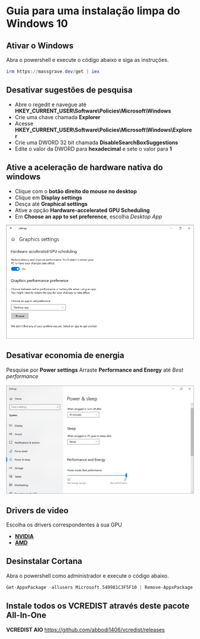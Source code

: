 # Guia para uma instalação limpa do Windows 10

## Ativar o Windows
Abra o powershell e execute o código abaixo e siga as instruções.
```powershell
irm https://massgrave.dev/get | iex
```
## Desativar sugestões de pesquisa
- Abre o regedit e navegue até **HKEY_CURRENT_USER\Software\Policies\Microsoft\Windows**
- Crie uma chave chamada **Explorer**<br>
- Acesse **HKEY_CURRENT_USER\Software\Policies\Microsoft\Windows\Explorer**
- Crie uma DWORD 32 bit chamada **DisableSearchBoxSuggestions**
- Edite o valor da DWORD para **hexadecimal** e sete o valor para **1**



## Ative a aceleração de hardware nativa do windows
- Clique com o **botão direito do mouse no desktop**
- Clique em **Display settings**
- Desça até **Graphical settings**
- Ative a opção **Hardware-accelerated GPU Scheduling**
- Em **Choose an app to set preference**, escolha *Desktop App*
<img src="https://raw.githubusercontent.com/pedrobartolini/new-windows-guide/main/hardware-accel.png" width="800">

## Desativar economia de energia
Pesquise por **Power settings**
Arraste **Performance and Energy** até *Best performance*<br><br>
<img src="https://raw.githubusercontent.com/pedrobartolini/new-windows-guide/main/power-settings.png" width="800">


## Drivers de video
Escolha os drivers correspondentes à sua GPU

- [**NVIDIA**](https://www.nvidia.com/download/index.aspx)
- [**AMD**](https://www.amd.com/en/support)


## Desinstalar Cortana
Abra o powershell como administrador e execute o código abaixo.
```powershell
Get-AppxPackage -allusers Microsoft.549981C3F5F10 | Remove-AppxPackage
```

## Instale todos os VCREDIST através deste pacote All-In-One
**VCREDIST AIO** https://github.com/abbodi1406/vcredist/releases



